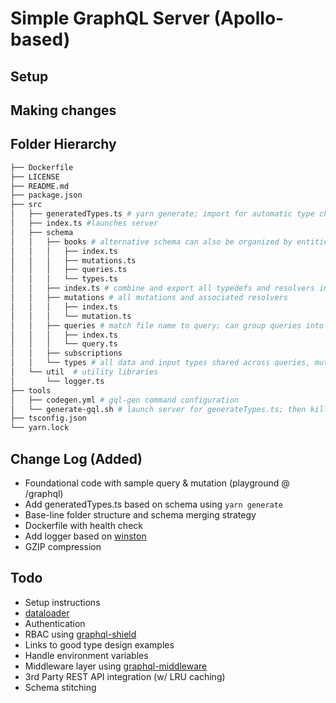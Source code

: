 # Simple GraphQL Server (Apollo-based)

## Setup

## Making changes

## Folder Hierarchy

```bash
├── Dockerfile
├── LICENSE
├── README.md
├── package.json
├── src
│   ├── generatedTypes.ts # yarn generate; import for automatic type checking
│   ├── index.ts #launches server
│   ├── schema
│   │   ├── books # alternative schema can also be organized by entities
│   │   │   ├── index.ts
│   │   │   ├── mutations.ts
│   │   │   ├── queries.ts
│   │   │   └── types.ts
│   │   ├── index.ts # combine and export all typedefs and resolvers into single schema
│   │   ├── mutations # all mutations and associated resolvers
│   │   │   ├── index.ts
│   │   │   └── mutation.ts
│   │   ├── queries # match file name to query; can group queries into folders
│   │   │   ├── index.ts
│   │   │   └── query.ts
│   │   ├── subscriptions
│   │   └── types # all data and input types shared across queries, mutations, and other types
│   └── util  # utility libraries
│       └── logger.ts
├── tools
│   ├── codegen.yml # gql-gen command configuration
│   └── generate-gql.sh # launch server for generateTypes.ts; then kill process
├── tsconfig.json
└── yarn.lock
```

## Change Log (Added)

- Foundational code with sample query & mutation (playground @ /graphql)
- Add generatedTypes.ts based on schema using `yarn generate`
- Base-line folder structure and schema merging strategy
- Dockerfile with health check
- Add logger based on [winston](https://github.com/winstonjs/winston)
- GZIP compression

## Todo

- Setup instructions
- [dataloader](https://github.com/facebook/dataloader)
- Authentication
- RBAC using [graphql-shield](https://github.com/maticzav/graphql-shield)
- Links to good type design examples
- Handle environment variables
- Middleware layer using [graphql-middleware](https://github.com/prisma/graphql-middleware)
- 3rd Party REST API integration (w/ LRU caching)
- Schema stitching

